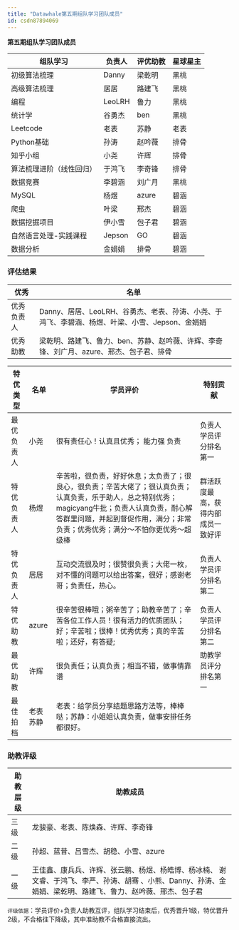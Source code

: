 ```yaml
---
title: "Datawhale第五期组队学习团队成员"
id: csdn87894069
---
```


**第五期组队学习团队成员**

| 组队学习 | 负责人 | 评优助教 | 星球星主 |
| --- | --- | --- | --- |
| 初级算法梳理 | Danny | 梁乾明 | 黑桃 |
| 高级算法梳理 | 居居 | 路建飞 | 黑桃 |
| 编程 | LeoLRH | 鲁力 | 黑桃 |
| 统计学 | 谷勇杰 | ben | 黑桃 |
| Leetcode | 老表 | 苏静 | 老表 |
| Python基础 | 孙涛 | 赵吟薇 | 排骨 |
| 知乎小组 | 小尧 | 许辉 | 排骨 |
| 算法梳理进阶（线性回归） | 于鸿飞 | 李奇锋 | 排骨 |
| 数据竞赛 | 李碧涵 | 刘广月 | 黑桃 |
| MySQL | 杨煜 | azure | 碧涵 |
| 爬虫 | 叶梁 | 邢杰 | 碧涵 |
| 数据挖掘项目 | 伊小雪 | 包子君 | 碧涵 |
| 自然语言处理-实践课程 | Jepson | GO | 碧涵 |
| 数据分析 | 金娟娟 | 排骨 | 碧涵 |

### 评估结果

| 优秀 | 名单 |
| --- | --- |
| 优秀负责人 | Danny、居居、LeoLRH、谷勇杰、老表、孙涛、小尧、于鸿飞、李碧涵、杨煜、叶梁、小雪、Jepson、金娟娟 |
| 优秀助教 | 梁乾明、路建飞、鲁力、ben、苏静、赵吟薇、许辉、李奇锋、刘广月、azure、邢杰、包子君、排骨 |

| 特优类型 | 名单 | 学员评价 | 特别贡献 |
| --- | --- | --- | --- |
| 最优负责人 | 小尧 | 很有责任心！认真且优秀； 能力强 负责 | 负责人学员评分排名第一 |
| 特优负责人 | 杨煜 | 辛苦啦，很负责，好好休息；太负责了；很良心，很负责；辛苦大佬了；很认真负责；认真负责，乐于助人，总之特别优秀；magicyang牛批；负责人认真负责，耐心解答群里问题，并起到督促作用，满分；非常负责；优秀优秀；满分～不怕你更优秀～超级棒 | 群活跃度最高，获得内部成员一致好评 |
| 特优负责人 | 居居 | 互动交流很及时；很赞很负责；大佬一枚，对不懂的问题可以给出答案，很好；感谢老哥；负责任，热心。 | 负责人学员评分排名第二 |
| 特优助教 | azure | 很辛苦很棒哦；粥辛苦了；助教辛苦了；辛苦各位工作人员！很有活力的优质团队；好；辛苦啦；很棒！优秀优秀；真的辛苦啦；还好，有答疑; | 负责人学员评分排名第二 |
| 最优助教 | 许辉 | 很负责任；认真负责；相当不错，做事情靠谱 | 助教学员评分排名第一 |
| 最佳拍档 | 老表苏静 | 老表：给学员分享结题思路方法等，棒棒哒；苏静：小姐姐认真负责，做事安排任务都很好。 |  |

### 助教评级

| 助教层级 | 助教成员 |
| --- | --- |
| 三级 | 龙骏豪、老表、陈焕森、许辉、李奇锋 |
| 二级 | 孙超、蓝昔、吕雪杰、胡稳、小雪、azure |
| 一级 | 王佳鑫、康兵兵、许辉、张云鹏、杨煜、杨皓博、杨冰楠、 谢文睿、于鸿飞、李严、孙涛、﻿胡骞 、﻿小熊、Danny、孙涛、金娟娟、梁乾明、路建飞、鲁力、赵吟薇、邢杰、包子君 |

`评级依据`：学员评价+负责人助教互评，组队学习结束后，优秀晋升1级，特优晋升2级，不合格往下降级，其中准助教不合格直接流出。